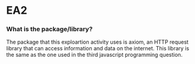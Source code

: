 # EA2
### What is the package/library?
The package that this exploartion activity uses is axiom, an HTTP request library that can access information and data on the internet. This library is the same as the one used in the third javascript programming question.
